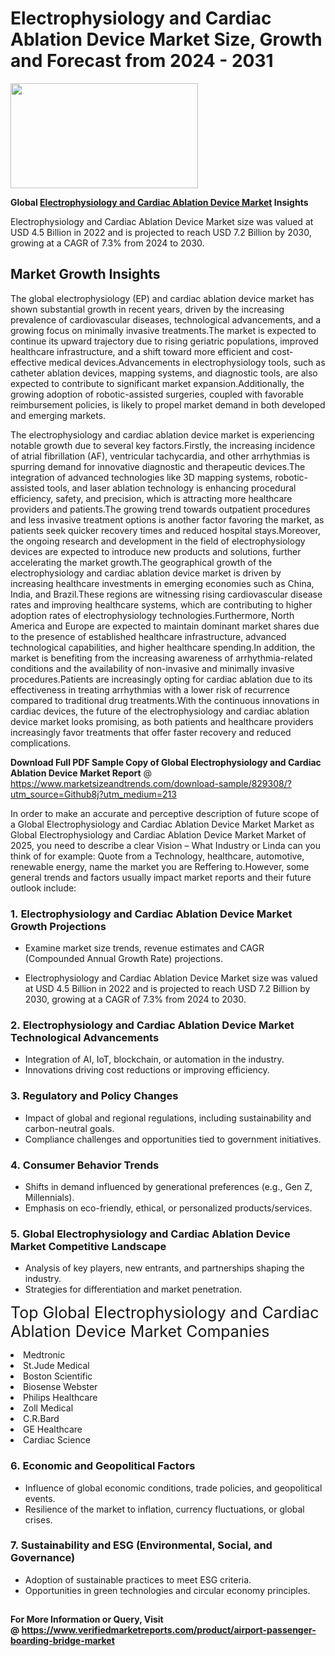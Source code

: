 <H1>Electrophysiology and Cardiac Ablation Device Market Size, Growth and Forecast from 2024 - 2031</H1><img class="aligncenter size-medium wp-image-584254" src="https://thirdeyenews.in/wp-content/uploads/2024/09/Global-Market-Research-300x168.jpeg" alt="" width="300" height="168" /><p><strong>Global&nbsp;<a href="https://www.marketsizeandtrends.com/download-sample/829308/?utm_source=Github8j?utm_medium=213">Electrophysiology and Cardiac Ablation Device Market</a> Insights</strong></p><p>Electrophysiology and Cardiac Ablation Device Market size was valued at USD 4.5 Billion in 2022 and is projected to reach USD 7.2 Billion by 2030, growing at a CAGR of 7.3% from 2024 to 2030.</p><p><h2>Market Growth Insights</h2> <p>The global electrophysiology (EP) and cardiac ablation device market has shown substantial growth in recent years, driven by the increasing prevalence of cardiovascular diseases, technological advancements, and a growing focus on minimally invasive treatments.The market is expected to continue its upward trajectory due to rising geriatric populations, improved healthcare infrastructure, and a shift toward more efficient and cost-effective medical devices.Advancements in electrophysiology tools, such as catheter ablation devices, mapping systems, and diagnostic tools, are also expected to contribute to significant market expansion.Additionally, the growing adoption of robotic-assisted surgeries, coupled with favorable reimbursement policies, is likely to propel market demand in both developed and emerging markets.</p> <p>The electrophysiology and cardiac ablation device market is experiencing notable growth due to several key factors.Firstly, the increasing incidence of atrial fibrillation (AF), ventricular tachycardia, and other arrhythmias is spurring demand for innovative diagnostic and therapeutic devices.The integration of advanced technologies like 3D mapping systems, robotic-assisted tools, and laser ablation technology is enhancing procedural efficiency, safety, and precision, which is attracting more healthcare providers and patients.The growing trend towards outpatient procedures and less invasive treatment options is another factor favoring the market, as patients seek quicker recovery times and reduced hospital stays.Moreover, the ongoing research and development in the field of electrophysiology devices are expected to introduce new products and solutions, further accelerating the market growth.The geographical growth of the electrophysiology and cardiac ablation device market is driven by increasing healthcare investments in emerging economies such as China, India, and Brazil.These regions are witnessing rising cardiovascular disease rates and improving healthcare systems, which are contributing to higher adoption rates of electrophysiology technologies.Furthermore, North America and Europe are expected to maintain dominant market shares due to the presence of established healthcare infrastructure, advanced technological capabilities, and higher healthcare spending.In addition, the market is benefiting from the increasing awareness of arrhythmia-related conditions and the availability of non-invasive and minimally invasive procedures.Patients are increasingly opting for cardiac ablation due to its effectiveness in treating arrhythmias with a lower risk of recurrence compared to traditional drug treatments.With the continuous innovations in cardiac devices, the future of the electrophysiology and cardiac ablation device market looks promising, as both patients and healthcare providers increasingly favor treatments that offer faster recovery and reduced complications.<p><span class=""><strong>Download Full PDF Sample Copy of Global Electrophysiology and Cardiac Ablation Device Market Report</strong> @ <a href="https://www.marketsizeandtrends.com/download-sample/829308/?utm_source=Github8j?utm_medium=213" target="_blank">https://www.marketsizeandtrends.com/download-sample/829308/?utm_source=Github8j?utm_medium=213</a></span></p><p>In order to make an accurate and perceptive description of future scope of a Global&nbsp;Electrophysiology and Cardiac Ablation Device Market Market as Global&nbsp;Electrophysiology and Cardiac Ablation Device Market Market of 2025, you need to describe a clear Vision &ndash; What Industry or Linda can you think of for example: Quote from a Technology, healthcare, automotive, renewable energy, name the market you are Reffering to.However, some general trends and factors usually impact market reports and their future outlook include:</p><h3>1.&nbsp;<strong>Electrophysiology and Cardiac Ablation Device Market Growth Projections</strong></h3><ul><li>Examine market size trends, revenue estimates and CAGR (Compounded Annual Growth Rate) projections.</li><li><p>Electrophysiology and Cardiac Ablation Device Market size was valued at USD 4.5 Billion in 2022 and is projected to reach USD 7.2 Billion by 2030, growing at a CAGR of 7.3% from 2024 to 2030.</p></li></ul><h3>2.&nbsp;<strong>Electrophysiology and Cardiac Ablation Device Market Technological Advancements</strong></h3><ul><li>Integration of AI, IoT, blockchain, or automation in the industry.</li><li>Innovations driving cost reductions or improving efficiency.</li></ul><h3>3.&nbsp;<strong>Regulatory and Policy Changes</strong></h3><ul><li>Impact of global and regional regulations, including sustainability and carbon-neutral goals.</li><li>Compliance challenges and opportunities tied to government initiatives.</li></ul><h3>4.&nbsp;<strong>Consumer Behavior Trends</strong></h3><ul><li>Shifts in demand influenced by generational preferences (e.g., Gen Z, Millennials).</li><li>Emphasis on eco-friendly, ethical, or personalized products/services.</li></ul><h3>5.&nbsp;<strong>Global Electrophysiology and Cardiac Ablation Device Market Competitive Landscape</strong></h3><ul><li>Analysis of key players, new entrants, and partnerships shaping the industry.</li><li>Strategies for differentiation and market penetration.</li></ul><p data-pm-slice="1 1 []"><span style="color: inherit; font-family: inherit; font-size: 25px;">Top Global Electrophysiology and Cardiac Ablation Device Market Companies</span></p><div class="" data-test-id=""><p><li>Medtronic</li><li> St.Jude Medical</li><li> Boston Scientific</li><li> Biosense Webster</li><li> Philips Healthcare</li><li> Zoll Medical</li><li> C.R.Bard</li><li> GE Healthcare</li><li> Cardiac Science</li></p></div><h3>6.&nbsp;<strong>Economic and Geopolitical Factors</strong></h3><ul><li>Influence of global economic conditions, trade policies, and geopolitical events.</li><li>Resilience of the market to inflation, currency fluctuations, or global crises.</li></ul><h3>7.&nbsp;<strong>Sustainability and ESG (Environmental, Social, and Governance)</strong></h3><ul><li>Adoption of sustainable practices to meet ESG criteria.</li><li>Opportunities in green technologies and circular economy principles.</li></ul><h2><strong style="font-size: 14px;">For More Information or Query, Visit @&nbsp;</strong><a style="background-color: #ffffff; font-size: 14px;" href="https://www.marketsizeandtrends.com/report/electrophysiology-and-cardiac-ablation-device-market/" target="_blank">https://www.verifiedmarketreports.com/product/airport-passenger-boarding-bridge-market</a></h2>